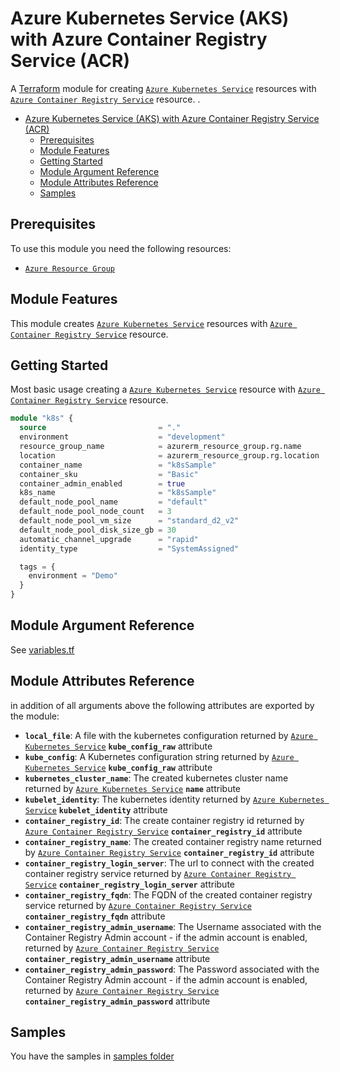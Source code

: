 # Azure Kubernetes Service (AKS) with Azure Container Registry Service (ACR)

A [Terraform](https://www.terraform.io) module for creating
[`Azure Kubernetes Service`](https://registry.terraform.io/providers/hashicorp/azurerm/latest/docs/resources/kubernetes_cluster) resources with [`Azure Container Registry Service`](https://registry.terraform.io/providers/hashicorp/azurerm/latest/docs/resources/container_registry) resource.
.

- [Azure Kubernetes Service (AKS) with Azure Container Registry Service (ACR)](#azure-kubernetes-service-aks-with-azure-container-registry-service-acr)
  - [Prerequisites](#prerequisites)
  - [Module Features](#module-features)
  - [Getting Started](#getting-started)
  - [Module Argument Reference](#module-argument-reference)
  - [Module Attributes Reference](#module-attributes-reference)
  - [Samples](#samples)

## Prerequisites

To use this module you need the following resources:

- [`Azure Resource Group`](https://registry.terraform.io/providers/hashicorp/azurerm/latest/docs/resources/resource_group)

## Module Features

This module creates [`Azure Kubernetes Service`](https://registry.terraform.io/providers/hashicorp/azurerm/latest/docs/resources/kubernetes_cluster) resources with [`Azure Container Registry Service`](https://registry.terraform.io/providers/hashicorp/azurerm/latest/docs/resources/container_registry) resource.

## Getting Started

Most basic usage creating a [`Azure Kubernetes Service`](https://registry.terraform.io/providers/hashicorp/azurerm/latest/docs/resources/kubernetes_cluster) resource with [`Azure Container Registry Service`](https://registry.terraform.io/providers/hashicorp/azurerm/latest/docs/resources/container_registry) resource.

```terraform
module "k8s" {
  source                         = "."
  environment                    = "development"
  resource_group_name            = azurerm_resource_group.rg.name
  location                       = azurerm_resource_group.rg.location
  container_name                 = "k8sSample"
  container_sku                  = "Basic"
  container_admin_enabled        = true
  k8s_name                       = "k8sSample"
  default_node_pool_name         = "default"
  default_node_pool_node_count   = 3
  default_node_pool_vm_size      = "standard_d2_v2"
  default_node_pool_disk_size_gb = 30
  automatic_channel_upgrade      = "rapid"
  identity_type                  = "SystemAssigned"

  tags = {
    environment = "Demo"
  }
}
```

## Module Argument Reference

See [variables.tf](variables.tf)

## Module Attributes Reference

in addition of all arguments above the following attributes are exported by the module:

- **`local_file`**: A file with the kubernetes configuration returned by [`Azure Kubernetes Service`](https://registry.terraform.io/providers/hashicorp/azurerm/latest/docs/resources/kubernetes_cluster#attributes-reference) **`kube_config_raw`** attribute
- **`kube_config`**: A Kubernetes configuration string returned by [`Azure Kubernetes Service`](https://registry.terraform.io/providers/hashicorp/azurerm/latest/docs/resources/kubernetes_cluster#attributes-reference) **`kube_config_raw`** attribute
- **`kubernetes_cluster_name`**: The created kubernetes cluster name returned by [`Azure Kubernetes Service`](https://registry.terraform.io/providers/hashicorp/azurerm/latest/docs/resources/kubernetes_cluster#attributes-reference) **`name`** attribute
- **`kubelet_identity`**: The kubernetes identity returned by [`Azure Kubernetes Service`](https://registry.terraform.io/providers/hashicorp/azurerm/latest/docs/resources/kubernetes_cluster#attributes-reference) **`kubelet_identity`** attribute
- **`container_registry_id`**: The create container registry id returned by [`Azure Container Registry Service`](https://registry.terraform.io/providers/hashicorp/azurerm/latest/docs/resources/container_registry#attributes-reference) **`container_registry_id`** attribute
- **`container_registry_name`**: The created container registry name returned by [`Azure Container Registry Service`](https://registry.terraform.io/providers/hashicorp/azurerm/latest/docs/resources/container_registry#attributes-reference) **`container_registry_id`** attribute
- **`container_registry_login_server`**: The url to connect with the created container registry service returned by [`Azure Container Registry Service`](https://registry.terraform.io/providers/hashicorp/azurerm/latest/docs/resources/container_registry#attributes-reference) **`container_registry_login_server`** attribute
- **`container_registry_fqdn`**: The FQDN of the created container registry service returned by [`Azure Container Registry Service`](https://registry.terraform.io/providers/hashicorp/azurerm/latest/docs/resources/container_registry#attributes-reference) **`container_registry_fqdn`** attribute
- **`container_registry_admin_username`**: The Username associated with the Container Registry Admin account - if the admin account is enabled, returned by [`Azure Container Registry Service`](https://registry.terraform.io/providers/hashicorp/azurerm/latest/docs/resources/container_registry#attributes-reference) **`container_registry_admin_username`** attribute
- **`container_registry_admin_password`**: The Password associated with the Container Registry Admin account - if the admin account is enabled, returned by [`Azure Container Registry Service`](https://registry.terraform.io/providers/hashicorp/azurerm/latest/docs/resources/container_registry#attributes-reference) **`container_registry_admin_password`** attribute

## Samples

You have the samples in [samples folder](../../samples/aks_with_container_registry/)
